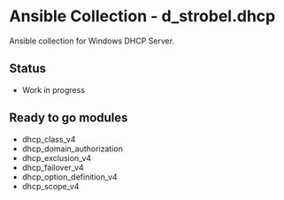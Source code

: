 # Ansible Collection - d_strobel.dhcp

Ansible collection for Windows DHCP Server.

## Status
- Work in progress

## Ready to go modules
- dhcp_class_v4
- dhcp_domain_authorization
- dhcp_exclusion_v4
- dhcp_failover_v4
- dhcp_option_definition_v4
- dhcp_scope_v4
